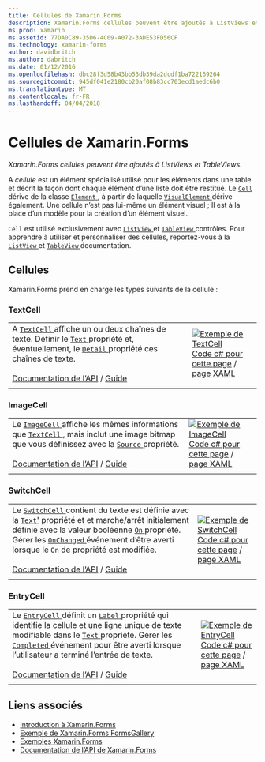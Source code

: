 ```yaml
---
title: Cellules de Xamarin.Forms
description: Xamarin.Forms cellules peuvent être ajoutés à ListViews et TableViews.
ms.prod: xamarin
ms.assetid: 77DA0C89-35D6-4C09-A072-3ADE53FD56CF
ms.technology: xamarin-forms
author: davidbritch
ms.author: dabritch
ms.date: 01/12/2016
ms.openlocfilehash: dbc28f3d58b43bb53db39da2dcdf1ba722169264
ms.sourcegitcommit: 945df041e2180cb20af08b83cc703ecd1aedc6b0
ms.translationtype: MT
ms.contentlocale: fr-FR
ms.lasthandoff: 04/04/2018
---
```

# <a name="xamarinforms-cells"></a>Cellules de Xamarin.Forms

_Xamarin.Forms cellules peuvent être ajoutés à ListViews et TableViews._

A *cellule* est un élément spécialisé utilisé pour les éléments dans une table et décrit la façon dont chaque élément d’une liste doit être restitué. Le [ `Cell` ](https://developer.xamarin.com/api/type/Xamarin.Forms.Cell/) dérive de la classe [ `Element` ](https://developer.xamarin.com/api/type/Xamarin.Forms.Element/), à partir de laquelle [ `VisualElement` ](https://developer.xamarin.com/api/type/Xamarin.Forms.Element/) dérive également. Une cellule n’est pas lui-même un élément visuel ; Il est à la place d’un modèle pour la création d’un élément visuel. 

`Cell` est utilisé exclusivement avec [ `ListView` ](views.md#listView) et [ `TableView` ](views.md#tableView) contrôles. Pour apprendre à utiliser et personnaliser des cellules, reportez-vous à la [ `ListView` ](~/xamarin-forms/user-interface/listview/index.md) et [ `TableView` ](~/xamarin-forms/user-interface/tableview.md) documentation.

## <a name="cells"></a>Cellules

Xamarin.Forms prend en charge les types suivants de la cellule :

<a name="textCell" />

### <a name="textcell"></a>TextCell

|     |     |
| --- | --- |
| A [ `TextCell` ](https://developer.xamarin.com/api/type/Xamarin.Forms.TextCell) affiche un ou deux chaînes de texte. Définir le [ `Text` ](https://developer.xamarin.com/api/property/Xamarin.Forms.TextCell.Text/) propriété et, éventuellement, le [ `Detail` ](https://developer.xamarin.com/api/property/Xamarin.Forms.TextCell.Detail/) propriété ces chaînes de texte.<br /><br />[Documentation de l’API](https://developer.xamarin.com/api/type/Xamarin.Forms.TextCell) / [Guide](~/xamarin-forms/user-interface/listview/customizing-cell-appearance.md#TextCell) | [![Exemple de TextCell](cells-images/TextCell.png "TextCell exemple")](cells-images/TextCell-Large.png#lightbox "TextCell exemple")<br />[Code c# pour cette page](https://github.com/xamarin/xamarin-forms-samples/blob/master/FormsGallery/FormsGallery/FormsGallery/CodeExamples/TextCellDemoPage.cs) / [page XAML](https://github.com/xamarin/xamarin-forms-samples/blob/master/FormsGallery/FormsGallery/FormsGallery/XamlExamples/TextCellDemoPage.xaml) |
|     |     |

### <a name="imagecell"></a>ImageCell

|     |     |
| --- | --- |
| Le [ `ImageCell` ](https://developer.xamarin.com/api/type/Xamarin.Forms.ImageCell) affiche les mêmes informations que [ `TextCell` ](#textCell) , mais inclut une image bitmap que vous définissez avec la [ `Source` ](https://developer.xamarin.com/api/property/Xamarin.Forms.Image.Source/) propriété.<br /><br />[Documentation de l’API](https://developer.xamarin.com/api/type/Xamarin.Forms.ImageCell) / [Guide](~/xamarin-forms/user-interface/listview/customizing-cell-appearance.md#ImageCell) | [![Exemple de ImageCell](cells-images/ImageCell.png "ImageCell exemple")](cells-images/ImageCell-Large.png#lightbox "ImageCell exemple")<br />[Code c# pour cette page](https://github.com/xamarin/xamarin-forms-samples/blob/master/FormsGallery/FormsGallery/FormsGallery/CodeExamples/ImageCellDemoPage.cs) / [page XAML](https://github.com/xamarin/xamarin-forms-samples/blob/master/FormsGallery/FormsGallery/FormsGallery/XamlExamples/ImageCellDemoPage.xaml) |
|     |     |

### <a name="switchcell"></a>SwitchCell

|     |     |
| --- | --- |
| Le [ `SwitchCell` ](https://developer.xamarin.com/api/type/Xamarin.Forms.SwitchCell) contient du texte est définie avec la [ `Text`'](https://developer.xamarin.com/api/property/Xamarin.Forms.SwitchCellText/) propriété et et marche/arrêt initialement définie avec la valeur booléenne [ `On` ](https://developer.xamarin.com/api/property/Xamarin.Forms.SwitchCell.On/) propriété. Gérer les [ `OnChanged` ](https://developer.xamarin.com/api/event/Xamarin.Forms.SwitchCell.OnChanged/) événement d’être averti lorsque le `On` de propriété est modifiée.<br /><br />[Documentation de l’API](https://developer.xamarin.com/api/type/Xamarin.Forms.SwitchCell) / [Guide](~/xamarin-forms/user-interface/tableview.md#switchcell) | [![Exemple de SwitchCell](cells-images/SwitchCell.png "SwitchCell exemple")](cells-images/SwitchCell-Large.png#lightbox "SwitchCell exemple")<br />[Code c# pour cette page](https://github.com/xamarin/xamarin-forms-samples/blob/master/FormsGallery/FormsGallery/FormsGallery/CodeExamples/SwitchCellDemoPage.cs) / [page XAML](https://github.com/xamarin/xamarin-forms-samples/blob/master/FormsGallery/FormsGallery/FormsGallery/XamlExamples/SwitchCellDemoPage.xaml) |
|     |     |

### <a name="entrycell"></a>EntryCell

|     |     |
| --- | --- |
| Le [ `EntryCell` ](https://developer.xamarin.com/api/type/Xamarin.Forms.EntryCell) définit un [ `Label` ](https://developer.xamarin.com/api/property/Xamarin.Forms.EntryCell.Label/) propriété qui identifie la cellule et une ligne unique de texte modifiable dans le [ `Text` ](https://developer.xamarin.com/api/property/Xamarin.Forms.EntryCell.Text/) propriété. Gérer les [ `Completed` ](https://developer.xamarin.com/api/event/Xamarin.Forms.EntryCell.Completed/) événement pour être averti lorsque l’utilisateur a terminé l’entrée de texte.<br /><br />[Documentation de l’API](https://developer.xamarin.com/api/type/Xamarin.Forms.EntryCell) / [Guide](~/xamarin-forms/user-interface/tableview.md#entrycell) | [![Exemple de EntryCell](cells-images/EntryCell.png "EntryCell exemple")](cells-images/EntryCell-Large.png#lightbox "EntryCell exemple")<br />[Code c# pour cette page](https://github.com/xamarin/xamarin-forms-samples/blob/master/FormsGallery/FormsGallery/FormsGallery/CodeExamples/EntryCellDemoPage.cs) / [page XAML](https://github.com/xamarin/xamarin-forms-samples/blob/master/FormsGallery/FormsGallery/FormsGallery/XamlExamples/EntryCellDemoPage.xaml) |
|     |     |


## <a name="related-links"></a>Liens associés

- [Introduction à Xamarin.Forms](~/xamarin-forms/get-started/introduction-to-xamarin-forms.md)
- [Exemple de Xamarin.Forms FormsGallery](https://developer.xamarin.com/samples/xamarin-forms/FormsGallery/)
- [Exemples Xamarin.Forms](https://developer.xamarin.com/samples/xamarin-forms/all/)
- [Documentation de l’API de Xamarin.Forms](https://developer.xamarin.com/api/root/Xamarin.Forms/)
